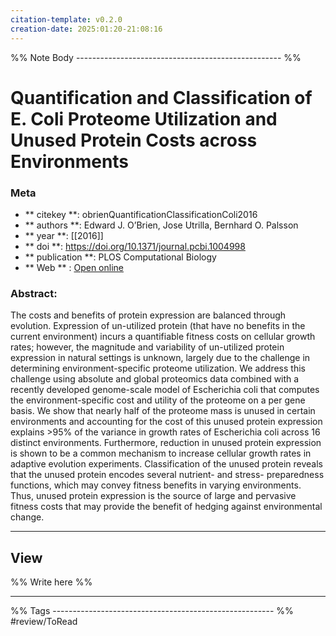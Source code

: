```yaml
---
citation-template: v0.2.0
creation-date: 2025:01:20-21:08:16
---
```


%% Note Body --------------------------------------------------- %%
# Quantification and Classification of E. Coli Proteome Utilization and Unused Protein Costs across Environments

### Meta
- ** citekey **: obrienQuantificationClassificationColi2016
- ** authors **: Edward J. O’Brien, Jose Utrilla, Bernhard O. Palsson
- ** year **: [[2016]]
- ** doi **: https://doi.org/10.1371/journal.pcbi.1004998
- ** publication **: PLOS Computational Biology
- ** Web ** : [Open online](https://journals.plos.org/ploscompbiol/article?id=10.1371/journal.pcbi.1004998)


### Abstract:
The costs and benefits of protein expression are balanced through evolution. Expression of un-utilized protein (that have no benefits in the current environment) incurs a quantifiable fitness costs on cellular growth rates; however, the magnitude and variability of un-utilized protein expression in natural settings is unknown, largely due to the challenge in determining environment-specific proteome utilization. We address this challenge using absolute and global proteomics data combined with a recently developed genome-scale model of Escherichia coli that computes the environment-specific cost and utility of the proteome on a per gene basis. We show that nearly half of the proteome mass is unused in certain environments and accounting for the cost of this unused protein expression explains >95% of the variance in growth rates of Escherichia coli across 16 distinct environments. Furthermore, reduction in unused protein expression is shown to be a common mechanism to increase cellular growth rates in adaptive evolution experiments. Classification of the unused protein reveals that the unused protein encodes several nutrient- and stress- preparedness functions, which may convey fitness benefits in varying environments. Thus, unused protein expression is the source of large and pervasive fitness costs that may provide the benefit of hedging against environmental change.

___

## View

%% Write here %%





___
%% Tags  ------------------------------------------------------- %%
#review/ToRead